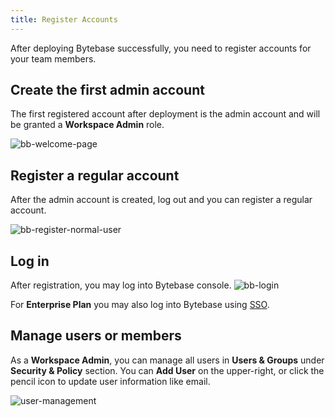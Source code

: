 ```yaml
---
title: Register Accounts
---
```


After deploying Bytebase successfully, you need to register accounts for your team members.

## Create the first admin account

The first registered account after deployment is the admin account and will be granted a **Workspace Admin** role.

![bb-welcome-page](/content/docs/get-started/step-by-step/register-accounts/bb-welcome-page.webp)

## Register a regular account

After the admin account is created, log out and you can register a regular account.

![bb-register-normal-user](/content/docs/get-started/step-by-step/register-accounts/bb-register-normal-user.webp)

## Log in

After registration, you may log into Bytebase console.
![bb-login](/content/docs/get-started/step-by-step/register-accounts/bb-login.webp)

For **Enterprise Plan** you may also log into Bytebase using [SSO](/docs/administration/sso/overview).

## Manage users or members

As a **Workspace Admin**, you can manage all users in **Users & Groups** under **Security & Policy** section. You can **Add User** on the upper-right, or click the pencil icon to update user information like email.

![user-management](/content/docs/get-started/step-by-step/register-accounts/user-management.webp)
